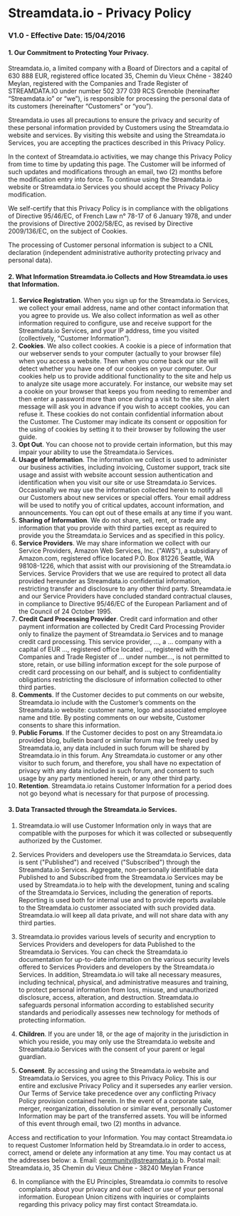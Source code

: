 # Streamdata.io - Privacy Policy

### V1.0 - Effective Date: 15/04/2016

#### 1.	Our Commitment to Protecting Your Privacy.

Streamdata.io, a limited company with a Board of Directors and a capital of 630 888 EUR, registered office located 35, Chemin du Vieux Chêne - 38240 Meylan, registered with the Companies and Trade Register of STREAMDATA.IO under number 502 377 039 RCS Grenoble (hereinafter “Streamdata.io” or “we”), is responsible for processing the personal data of its customers (hereinafter “Customers” or “you”).

Streamdata.io uses all precautions to ensure the privacy and security of these personal information provided by Customers using the Streamdata.io website and services. By visiting this website and using the Streamdata.io Services, you are accepting the practices described in this Privacy Policy.

In the context of Streamdata.io activities, we may change this Privacy Policy from time to time by updating this page. The Customer will be informed of such updates and modifications through an email, two (2) months before the modification entry into force. To continue using the Streamdata.io website or Streamdata.io Services you should accept the Privacy Policy modification.

We self-certify that this Privacy Policy is in compliance with the obligations of Directive 95/46/EC, of French Law n° 78-17 of 6 January 1978, and under the provisions of Directive 2002/58/EC, as revised by Directive 2009/136/EC, on the subject of Cookies.

The processing of Customer personal information is subject to a CNIL declaration (independent administrative authority protecting privacy and personal data).

#### 2.	What Information Streamdata.io Collects and How Streamdata.io uses that Information.

1.	**Service Registration**. When you sign up for the Streamdata.io Services, we collect your email address, name and other contact information that you agree to provide us. We also collect information as well as other information required to configure, use and receive support for the Streamdata.io Services, and your IP address, time you visited (collectively, “Customer Information”). 
2.	**Cookies**. We also collect cookies. A cookie is a piece of information that our webserver sends to your computer (actually to your browser file) when you access a website. Then when you come back our site will detect whether you have one of our cookies on your computer. Our cookies help us to provide additional functionality to the site and help us to analyze site usage more accurately. For instance, our website may set a cookie on your browser that keeps you from needing to remember and then enter a password more than once during a visit to the site. An alert message will ask you in advance if you wish to accept cookies, you can refuse it. These cookies do not contain confidential information about the Customer. The Customer may indicate its consent or opposition for the using of cookies by setting it to their browser by following the user guide.
3.	**Opt Out**. You can choose not to provide certain information, but this may impair your ability to use the Streamdata.io Services.
4.	**Usage of Information**. The information we collect is used to administer our business activities, including invoicing, Customer support, track site usage and assist with website account session authentication and identification when you visit our site or use Streamdata.io Services. Occasionally we may use the information collected herein to notify all our Customers about new services or special offers. Your email address will be used to notify you of critical updates, account information, and announcements. You can opt out of these emails at any time if you want.
5.	**Sharing of Information**. We do not share, sell, rent, or trade any information that you provide with third parties except as required to provide you the Streamdata.io Services and as specified in this policy.
6.	**Service Providers**. We may share information we collect with our Service Providers, Amazon Web Services, Inc. ("AWS"), a subsidiary of Amazon.com, registered office located P.O. Box 81226 Seattle, WA 98108-1226, which that assist with our provisioning of the Streamdata.io Services. Service Providers that we use are required to protect all data provided hereunder as Streamdata.io confidential information, restricting transfer and disclosure to any other third party. Streamdata.ie and our Service Providers have concluded standard contractual clauses, in compliance to Directive 95/46/EC of the European Parliament and of the Council of 24 October 1995.
7.	**Credit Card Processing Provider**. Credit card information and other payment information are collected by Credit Card Processing Provider only to finalize the payment of Streamdata.io Services and to manage credit card processing. This service provider, ..., a … company with a capital of EUR …, registered office located …, registered with the Companies and Trade Register of … under number…, is not permitted to store, retain, or use billing information except for the sole purpose of credit card processing on our behalf, and is subject to confidentiality obligations restricting the disclosure of information collected to other third parties.
8.	**Comments**. If the Customer decides to put comments on our website, Streamdata.io include with the Customer’s comments on the Streamdata.io website: customer name, logo and associated employee name and title. By posting comments on our website, Customer consents to share this information.
9.	**Public Forums**. If the Customer decides to post on any Streamdata.io provided blog, bulletin board or similar forum may be freely used by Streamdata.io, any data included in such forum will be shared by Streamdata.io in this forum. Any Streamdata.io customer or any other visitor to such forum, and therefore, you shall have no expectation of privacy with any data included in such forum, and consent to such usage by any party mentioned herein, or any other third party.
10.	**Retention**. Streamdata.io retains Customer Information for a period does not go beyond what is necessary for that purpose of processing.

#### 3.	Data Transacted through the Streamdata.io Services.

1.	Streamdata.io will use Customer Information only in ways that are compatible with the purposes for which it was collected or subsequently authorized by the Customer. 
2.	Services Providers and developers use the Streamdata.io Services, data is sent ("Published") and received ("Subscribed") through the Streamdata.io Services. Aggregate, non-personally identifiable data Published to and Subscribed from the Streamdata.io Services may be used by Streamdata.io to help with the development, tuning and scaling of the Streamdata.io Services, including the generation of reports. Reporting is used both for internal use and to provide reports available to the Streamdata.io customer associated with such provided data. Streamdata.io will keep all data private, and will not share data with any third parties.
3.	Streamdata.io provides various levels of security and encryption to Services Providers and developers for data Published to the Streamdata.io Services. You can check the Streamdata.io documentation for up-to-date information on the various security levels offered to Services Providers and developers by the Streamdata.io Services. In addition, Streamdata.io will take all necessary measures, including technical, physical, and administrative measures and training, to protect personal information from loss, misuse, and unauthorized disclosure, access, alteration, and destruction. Streamdata.io safeguards personal information according to established security standards and periodically assesses new technology for methods of protecting information. 

4.	**Children**. If you are under 18, or the age of majority in the jurisdiction in which you reside, you may only use the Streamdata.io website and Streamdata.io Services with the consent of your parent or legal guardian.

5.	**Consent**. By accessing and using the Streamdata.io website and Streamdata.io Services, you agree to this Privacy Policy. This is our entire and exclusive Privacy Policy and it supersedes any earlier version. Our Terms of Service take precedence over any conflicting Privacy Policy provision contained herein.  In the event of a corporate sale, merger, reorganization, dissolution or similar event, personally Customer Information may be part of the transferred assets. You will be informed of this event through email, two (2) months in advance. 

Access and rectification to your Information. You may contact Streamdata.io to request Customer Information held by Streamdata.io in order to access, correct, amend or delete any information at any time. You may contact us at the addresses below:
a. Email: community@streamdata.io
b. Postal mail: Streamdata.io, 35 Chemin du Vieux Chêne - 38240 Meylan France

6.	In compliance with the EU Principles, Streamdata.io commits to resolve complaints about your privacy and our collect or use of your personal information. European Union citizens with inquiries or complaints regarding this privacy policy may first contact Streamdata.io.


